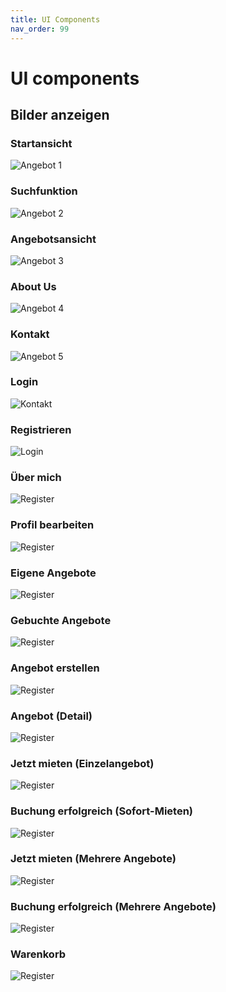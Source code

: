 ```yaml
---
title: UI Components
nav_order: 99
---
```



# UI components


## Bilder anzeigen

### Startansicht
![Angebot 1](assets/images/Startseite.png)

### Suchfunktion
![Angebot 2](assets/images/Suchfunktion.png)

### Angebotsansicht 
![Angebot 3](assets/images/Angebotsansicht.png)

### About Us
![Angebot 4](assets/images/Aboutus.png)

### Kontakt
![Angebot 5](assets/images/Kontakt.png)

### Login
![Kontakt](assets/images/Login.png)

### Registrieren
![Login](assets/images/Registrieren.png)

### Über mich
![Register](assets/images/Über_mich.png)

### Profil bearbeiten 
![Register](assets/images/Profil-bearbeiten.png)

### Eigene Angebote
![Register](assets/images/Eigene_Angebote.png)

### Gebuchte Angebote 
![Register](assets/images/Gebuchte_Angebote.png)

### Angebot erstellen
![Register](assets/images/Angebot_erstellen.png)

### Angebot (Detail)
![Register](assets/images/Angebot_(Detail).png)

### Jetzt mieten (Einzelangebot)
![Register](assets/images/Jetzt_mieten_(Einzelangebot).png)

### Buchung erfolgreich (Sofort-Mieten)
![Register](assets/images/Buchung-erfolgreich-(Sofort-Mieten).png)

### Jetzt mieten (Mehrere Angebote)
![Register](assets/images/Jetzt_mieten_(mehrere_Angebote).png)

### Buchung erfolgreich (Mehrere Angebote)
![Register](assets/images/Buchung-erfolgreich-(Mehrere-Angebote).png)

### Warenkorb 
![Register](assets/images/Warenkorb.png)



